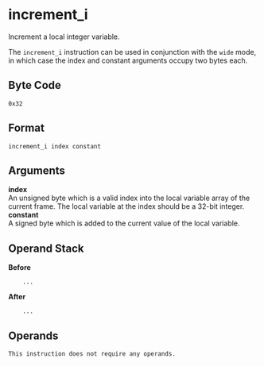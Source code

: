 # increment_i

Increment a local integer variable.

The `increment_i` instruction can be used in conjunction with the `wide`
mode, in which case the index and constant arguments occupy two bytes each.

## Byte Code
```
0x32
```

## Format
```
increment_i index constant
```

## Arguments
**index**  
    An unsigned byte which is a valid index into the local variable
    array of the current frame. The local variable at the index should
    be a 32-bit integer.  
**constant**  
   A signed byte which is added to the current value of the local
   variable.

## Operand Stack
**Before**  
```
    ...
```
**After**  
```
    ...
```

## Operands
    This instruction does not require any operands.